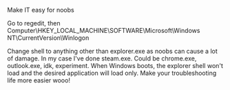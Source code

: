 Make IT easy for noobs

Go to regedit, then Computer\HKEY_LOCAL_MACHINE\SOFTWARE\Microsoft\Windows NT\CurrentVersion\Winlogon

Change shell to anything other than explorer.exe as noobs can cause a lot of damage. In my case I've done steam.exe. Could be chrome.exe, outlook.exe, idk, experiment. When Windows boots, the explorer shell won't load and the desired application will load only. Make your troubleshooting life more easier wooo!
